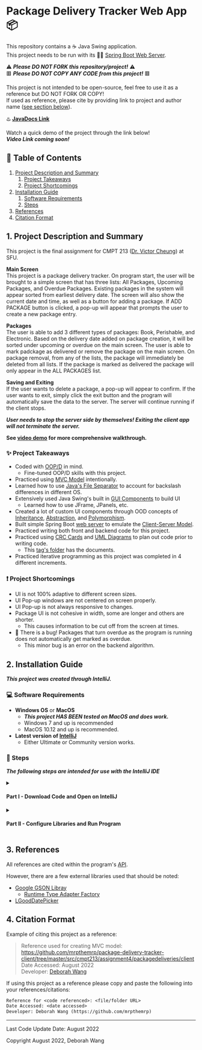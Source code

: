 # Package Delivery Tracker Web App :package:

This repository contains a :coffee: Java Swing application.  
This project needs to be run with its :leaves::hiking_boot: [Spring Boot Web Server](https://github.com/mrpthemrp/package-delivery-tracker-server).

:warning: ***Please DO NOT FORK this repository/project!*** :warning:  
:red_square: ***Please DO NOT COPY ANY CODE from this project!*** :red_square:

This project is not intended to be open-source, feel free to use it as a reference but DO NOT FORK OR COPY!  
If used as reference, please cite by providing link to project and author name \([see section below](#4-citation-format)\).

:hotsprings: **[JavaDocs Link](https://mrpthemrp.github.io/package-delivery-tracker-client/)**
  
Watch a quick demo of the project through the link below!  
***Video Link coming soon!***

## :bookmark_tabs: Table of Contents
1. [Project Description and Summary](#1-project-description-and-summary)
   1. [Project Takeaways](#sparkles-project-takeaways)
   2. [Project Shortcomings](#exclamation-project-shortcomings)
2. [Installation Guide](#2-installation-guide)
   1. [Software Requirements](#computer-software-requirements)
   2. [Steps](#memo-steps)
3. [References](#3-references)
4. [Citation Format](#4-citation-format)

## 1. Project Description and Summary

This project is the final assignment for CMPT 213 ([Dr. Victor Cheung](http://www.victorcheung.net/)) at SFU.

**Main Screen**  
This project is a package delivery tracker. On program start, the user will be brought to a simple screen that has three lists: All Packages, Upcoming Packages, and Overdue Packages. Existing packages in the system will appear sorted from earliest delivery date. The screen will also show the current date and time, as well as a button for adding a package. If ADD PACKAGE button is clicked, a pop-up will appear that prompts the user to create a new package entry.

**Packages**  
The user is able to add 3 different types of packages: Book, Perishable, and Electronic. Based on the delivery date added on package creation, it will be sorted under upcoming or overdue on the main screen. The user is able to mark padckage as delivered or remove the package on the main screen. On package removal, from any of the lists, the package will immediately be deleted from all lists. If the package is marked as delivered the package will only appear in the ALL PACKAGES list.

**Saving and Exiting**  
If the user wants to delete a package, a pop-up will appear to confirm. If the user wants to exit, simply click the exit button and the program will automatically save the data to the server. The server will continue running if the client stops.

***User needs to stop the server side by themselves! Exiting the client app will not terminate the server.***

**See [video demo](#package-delivery-tracker-web-app-package) for more comprehensive walkthrough.**

### :sparkles: Project Takeaways

- Coded with [OOP/D](https://en.wikipedia.org/wiki/Object-oriented_programming) in mind.
    - Fine-tuned OOP/D skills with this project.
-  Practiced using [MVC Model](https://en.wikipedia.org/wiki/Model%E2%80%93view%E2%80%93controller) intentionally.
-  Learned how to use [Java's File Separator](https://www.baeldung.com/java-file-vs-file-path-separator) to account for backslash differences in different OS.
-  Extensively used Java Swing's built in [GUI Components](https://en.wikipedia.org/wiki/Swing_(Java)) to build UI
    - Learned how to use JFrame, JPanels, etc.
-  Created a lot of custom UI components through OOD concepts of [Inheritance](https://www.geeksforgeeks.org/inheritance-in-java/), [Abstraction](), and [Polymorphism](https://www.geeksforgeeks.org/polymorphism-in-java/).
-  Built simple Spring Boot [web server](https://github.com/mrpthemrp/package-delivery-tracker-server) to emulate the [Client-Server Model](https://en.wikipedia.org/wiki/Client–server_model).
-  Practiced writing both front and backend code for this project.
-  Practiced using [CRC Cards](http://agilemodeling.com/artifacts/crcModel.htm) and [UML Diagrams](https://en.wikipedia.org/wiki/Unified_Modeling_Language) to plan out code prior to writing code.
    - This [tag's folder](https://github.com/mrpthemrp/package-delivery-tracker-client/tree/6db2edbe1d6c21e1b94a0cfa5b9f912676a7cd36/docs) has the documents.
- Practiced iterative programming as this project was completed in 4 different increments.

### :exclamation: Project Shortcomings

- UI is not 100% adaptive to different screen sizes.
- UI Pop-up windows are not centered on screen properly.
- UI Pop-up is not always responsive to changes.
- Package UI is not cohesive in width, some are longer and others are shorter.
    - This causes information to be cut off from the screen at times.
- :lady_beetle: There is a bug! Packages that turn overdue as the program is running does not automatically get marked as overdue.
    - This minor bug is an error on the backend algorithm.

## 2. Installation Guide
***This project was created through IntelliJ.***

### :computer: Software Requirements
- **Windows OS** or **MacOS**
  - ***This project HAS BEEN tested on MacOS and does work.***
  - Windows 7 and up is recommended
  - MacOS 10.12 and up is recommended.
- **Latest version of [IntelliJ](https://www.jetbrains.com/idea/download/#section=windows)**
  - Either Ultimate or Community version works.

### :memo: Steps
***The following steps are intended for use with the IntelliJ IDE***

<details><summary><h4>Part I - Download Code and Open on IntelliJ</h4></summary><br>

1. Download this project as a **ZIP file**.
    - Click **'Code'** and then **'Download ZIP'**.
2. Unzip the main folder - **'package-delivery-tracker-client-master'**.
    - This may take a few minutes, make sure your machine has ample space!
3. Open **IntelliJ** and select **'Open'** or 'Open Project'.
4. **Locate** where the **unzipped folder** from step 2 is on your machine. Click on the folder to open the project.
    - Click 'Trust Project' when the pop-up appears.
    - The project will now open.
</details>
<details><summary><h4>Part II - Configure Libraries and Run Program</h4></summary><br>

5. Configure the SDK by **File > Project Structure > Project Settings > Project**
    - *We will set the JDK, Language Level, and Compiler output here.*
6. Select ***JDK 18***
    - It is HIGHLY important that JDK 18 and up is used!
7. Select **'Language Level' to be 18**
    - Or whichever JDK number you are using.
8. Make sure **'Compiler output:'** is set to the out folder
    - It should already be set but if not make sure the path is **../package-delivery-tracker-client-master/out**
9. Go to **Libraries** which is **also under Project Settings**
10. **Click on the "+" button** to add a library
11. **Click "Maven"** from the library options
12. **Type 'com.google.gson'** and click on the search button
13. **Select the newest gson library** and click ok
    - Version 2.9.1 was used to write this project
14. **Click 'OK'** when pop-up comes up on adding 'client app' to module
    - If asked to replace old libary, click CANCEL and the old libary will be added to path.
15. Click **'Apply'** and then **'OK'**
16. **Click Run** and the app will run properly. Make sure to run the server side of the program too!
    - The console will print [Status Codes](https://en.wikipedia.org/wiki/List_of_HTTP_status_codes) on each operation.
      - Usually 200, 201 are the SUCCESS codes that will print
</details>


## 3. References

All references are cited within the program's [API](https://mrpthemrp.github.io/A-213/).

However, there are a few external libraries used that should be noted:
- [Google GSON Libray](https://github.com/google/gson)
    - [Runtime Type Adapter Factory](https://github.com/google/gson/blob/master/extras/src/main/java/com/google/gson/typeadapters/RuntimeTypeAdapterFactory.java)
- [LGoodDatePicker](https://github.com/LGoodDatePicker/LGoodDatePicker)

## 4. Citation Format
Example of citing this project as a reference:
> Reference used for creating MVC model: https://github.com/mrpthemrp/package-delivery-tracker-client/tree/master/src/cmpt213/assignment4/packagedeliveries/client  
> Date Accessed: August 2022  
> Developer: [Deborah Wang](https://github.com/mrpthemrp)

If using this project as a reference please copy and paste the following into your references/citations:
```diff
Reference for <code referenced>: <file/folder URL>
Date Accessed: <date accessed>
Developer: Deborah Wang (https://github.com/mrpthemrp)
```

---
Last Code Update Date: August 2022

Copyright August 2022, Deborah Wang
